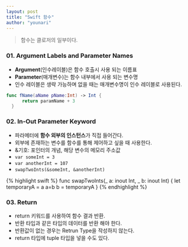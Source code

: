```yaml
---
layout: post
title: "Swift 함수"
author: "younari"
---
```


> 함수는 클로저의 일부이다.

### 01. Argument Labels and Parameter Names
- **Argument**(인수레이블)은 함수 호출시 사용 되는 이름표
- **Parameter**(매개변수)는 함수 내부에서 사용 되는 변수명
- 인수 레이블은 생략 가능하며 없을 때는 매개변수명이 인수 레이블로 사용된다.

```swift
func fName(aName pName:Int) -> Int {      return paramName + 3  }
```

### 02. In-Out Parameter Keyword
- 파라메터에 **함수 외부의 인스턴스**가 직접 들어간다.
- 외부에 존재하는 변수를 함수를 통해 제어하고 싶을 때 사용한다.
- &기호: 포인터의 개념, 해당 변수의 메모리 주소값
- `var someInt = 3`
- `var anotherInt = 107`
- `swapTwoInts(&someInt, &anotherInt)`

{% highlight swift %}
func swapTwoInts(_ a: inout Int, _ b: inout Int) {	let temporaryA = a	a=b	b = temporaryA}
{% endhighlight %}


### 03. Return
- return 키워드를 사용하여 함수 결과 반환. - 반환 타입과 같은 타입의 데이터를 반환 해야 한다.
- 반환값이 없는 경우는 Retrun Type을 작성하지 않는다.
- return 타입에 tuple 타입을 넣을 수도 있다. 